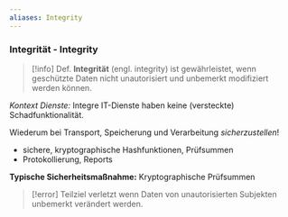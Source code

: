 ```yaml
---
aliases: Integrity
---
```

### Integrität - Integrity

>[!info] Def.
>**Integrität** (engl. integrity) ist gewährleistet, wenn geschützte Daten nicht unautorisiert und unbemerkt modifiziert werden können.

*Kontext Dienste:* Integre IT-Dienste haben keine (versteckte) Schadfunktionalität.

Wiederum bei Transport, Speicherung und Verarbeitung *sicherzustellen*!
- sichere, kryptographische Hashfunktionen, Prüfsummen 
- Protokollierung, Reports

**Typische Sicherheitsmaßnahme:** Kryptographische Prüfsummen

>[!error] Teilziel verletzt
> wenn Daten von unautorisierten Subjekten unbemerkt verändert werden.